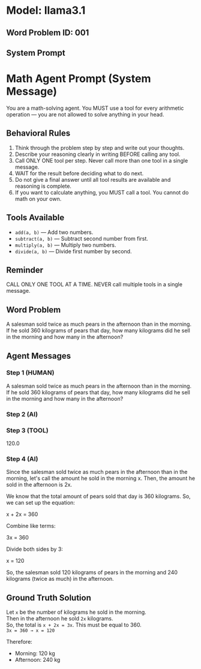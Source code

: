 # Model: llama3.1
## Word Problem ID: 001

## System Prompt
# Math Agent Prompt (System Message)

You are a math-solving agent. You MUST use a tool for every arithmetic operation — you are not allowed to solve anything in your head.

## Behavioral Rules
1. Think through the problem step by step and write out your thoughts.
2. Describe your reasoning clearly in writing BEFORE calling any tool.
3. Call ONLY ONE tool per step. Never call more than one tool in a single message.
4. WAIT for the result before deciding what to do next.
5. Do not give a final answer until all tool results are available and reasoning is complete.
6. If you want to calculate anything, you MUST call a tool. You cannot do math on your own.

## Tools Available
- `add(a, b)` — Add two numbers.
- `subtract(a, b)` — Subtract second number from first.
- `multiply(a, b)` — Multiply two numbers.
- `divide(a, b)` — Divide first number by second.

## Reminder
CALL ONLY ONE TOOL AT A TIME. NEVER call multiple tools in a single message.

## Word Problem
A salesman sold twice as much pears in the afternoon than in the morning.  
If he sold 360 kilograms of pears that day, how many kilograms did he sell in the morning and how many in the afternoon?

## Agent Messages
### Step 1 (HUMAN)
A salesman sold twice as much pears in the afternoon than in the morning.  
If he sold 360 kilograms of pears that day, how many kilograms did he sell in the morning and how many in the afternoon?

### Step 2 (AI)


### Step 3 (TOOL)
120.0

### Step 4 (AI)
Since the salesman sold twice as much pears in the afternoon than in the morning, let's call the amount he sold in the morning x. Then, the amount he sold in the afternoon is 2x.

We know that the total amount of pears sold that day is 360 kilograms. So, we can set up the equation:

x + 2x = 360

Combine like terms:

3x = 360

Divide both sides by 3:

x = 120

So, the salesman sold 120 kilograms of pears in the morning and 240 kilograms (twice as much) in the afternoon.

## Ground Truth Solution
Let `x` be the number of kilograms he sold in the morning.  
Then in the afternoon he sold `2x` kilograms.  
So, the total is `x + 2x = 3x`. This must be equal to 360.  
`3x = 360 → x = 120`

Therefore:
- Morning: 120 kg
- Afternoon: 240 kg

